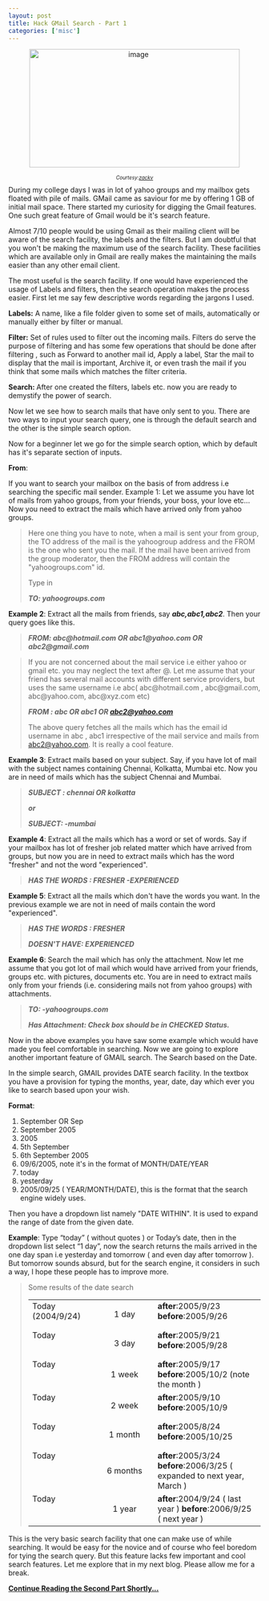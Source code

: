 ```yaml
---
layout: post
title: Hack GMail Search - Part 1
categories: ['misc']
---
```


<p align="center"><img border="0" width="420" src="../images/2008/02/image-thumb.png" alt="image" height="236" /></p>
<p align="center" style="font-size: x-small"><em>Courtesy:</em><a href="http://www.flickr.com/photos/zackv/1057723987/"><em>zackv</em></a></p>
During my college days I was in lot of yahoo groups and my mailbox gets floated with pile of mails. GMail came as saviour for me by offering 1 GB of initial mail space. There started my curiosity for digging the Gmail features. One such great feature of Gmail would be it's search feature.

Almost 7/10 people would be using Gmail as their mailing client will be aware of the search facility, the labels and the filters. But I am doubtful that you won't be making the maximum use of the search facility. These facilities which are available only in Gmail are really makes the maintaining the mails easier than any other email client.

The most useful is the search facility. If one would have experienced the usage of Labels and filters, then the search operation makes the process easier. First let me say few descriptive words regarding the jargons I used.

<strong>Labels:</strong> A name, like a file folder given to some set of mails, automatically or manually either by filter or manual.

<strong>Filter:</strong> Set of rules used to filter out the incoming mails. Filters do serve the purpose of filtering and has some few operations that should be done after filtering , such as Forward to another mail id, Apply a label, Star the mail to display that the mail is important, Archive it, or even trash the mail if you think that some mails which matches the filter criteria.

<strong>Search: </strong>After one created the filters, labels etc. now you are ready to demystify the power of search.

Now let we see how to search mails that have only sent to you. There are two ways to input your search query, one is through the default search and the other is the simple search option.

Now for a beginner let we go for the simple search option, which by default has it's separate section of inputs.

<strong>From</strong>:

If you want to search your mailbox on the basis of from address i.e searching the specific mail sender.
<strong>
</strong>Example 1: Let we assume you have lot of mails from yahoo groups, from your friends, your boss, your love etc... Now you need to extract the mails which have arrived only from yahoo groups.
<blockquote>Here one thing you have to note, when a mail is sent your from group, the TO address of the mail is the yahoogroup address and the FROM is the one who sent you the mail. If the mail have been arrived from the group moderator, then the FROM address will contain the "yahoogroups.com" id.

Type in

<strong><em>TO: yahoogroups.com</em></strong></blockquote>
<strong>Example 2</strong>: Extract all the mails from friends, say <strong><em>abc,abc1,abc2</em></strong>. Then your query goes like this.
<blockquote><strong><em>FROM: abc@hotmail.com OR abc1@yahoo.com OR abc2@gmail.com</em></strong></blockquote>
<blockquote>If you are not concerned about the mail service i.e either yahoo or gmail etc. you may neglect the text after @. Let me assume that your friend has several mail accounts with different service providers, but uses the same username i.e abc( abc@hotmail.com , abc@gmail.com, abc@yahoo.com, abc@xyz.com etc)

<strong><em>FROM : abc OR abc1 OR <a href="mailto:abc2@yahoo.com">abc2@yahoo.com</a></em></strong>

The above query fetches all the mails which has the email id username in abc , abc1 irrespective of the mail service and mails from <a href="mailto:abc2@yahoo.com">abc2@yahoo.com</a>. It is really a cool feature.</blockquote>
<strong>
Example 3</strong>: Extract mails based on your subject. Say, if you have lot of mail with the subject names containing Chennai, Kolkatta, Mumbai etc. Now you are in need of mails which has the subject Chennai and Mumbai.
<blockquote><strong><em>SUBJECT : chennai OR kolkatta </em></strong>

<strong><em>or</em></strong>

<strong><em>SUBJECT: -mumbai</em></strong></blockquote>
<strong>Example 4</strong>: Extract all the mails which has a word or set of words. Say if your mailbox has lot of fresher job related matter which have arrived from groups, but now you are in need to extract mails which has the word "fresher" and not the word "experienced".
<blockquote><strong><em>HAS THE WORDS : FRESHER -EXPERIENCED</em></strong></blockquote>
<strong>Example 5</strong>: Extract all the mails which don't have the words you want. In the previous example we are not in need of mails contain the word "experienced".
<blockquote><strong><em>HAS THE WORDS : FRESHER</em></strong>

<strong><em>DOESN'T HAVE: EXPERIENCED</em></strong></blockquote>
<strong>Example<em> </em>6</strong>: Search the mail which has only the attachment. Now let me assume that you got lot of mail which would have arrived from your friends, groups etc. with pictures, documents etc. You are in need to extract mails only from your friends (i.e. considering mails not from yahoo groups) with attachments.
<blockquote><strong><em>TO: -yahoogroups.com</em></strong>

<strong><em>Has Attachment: Check box should be in CHECKED Status.</em></strong></blockquote>
Now in the above examples you have saw some example which would have made you feel comfortable in searching. Now we are going to explore another important feature of GMAIL search. The Search based on the Date.

In the simple search, GMAIL provides DATE search facility. In the textbox you have a provision for typing the months, year, date, day which ever you like to search based upon your wish.

<strong>Format</strong>:
<ol>
<li class="MsoNormal">September OR Sep</li>
<li class="MsoNormal">September 2005</li>
<li class="MsoNormal">2005</li>
<li class="MsoNormal">5th September</li>
<li class="MsoNormal">6th September 2005</li>
<li class="MsoNormal">09/6/2005, note it's in the format of MONTH/DATE/YEAR</li>
<li class="MsoNormal">today</li>
<li class="MsoNormal">yesterday</li>
<li class="MsoNormal">2005/09/25 ( YEAR/MONTH/DATE), this is the format that the search engine widely uses.</li>
</ol>
Then you have a dropdown list namely "DATE WITHIN". It is used to expand the range of date from the given date.

<strong>Example</strong>: Type “today” ( without quotes ) or Today’s date, then in the dropdown list select “1 day”, now the search returns the mails arrived in the one day span i.e yesterday and tomorrow ( and even day after tomorrow ). But tomorrow sounds absurd, but for the search engine, it considers in such a way, I hope these people has to improve more.
<blockquote>Some results of the date search
<table border="0" cellPadding="0" cellSpacing="0">
<tr>
<td width="151" vAlign="top">Today (2004/9/24)</td>
<td width="168">
<p align="center">1 day</p>
</td>
<td width="271" vAlign="top"><strong>after</strong>:2005/9/23 <strong>before</strong>:2005/9/26</td>
</tr>
<tr>
<td width="151" vAlign="top">Today</td>
<td width="168">
<p align="center">3 day</p>
</td>
<td width="271" vAlign="top"><strong>after</strong>:2005/9/21 <strong>before</strong>:2005/9/28</td>
</tr>
<tr>
<td width="151" vAlign="top">Today</td>
<td width="168">
<p align="center">1 week</p>
</td>
<td width="271" vAlign="top"><strong>after</strong>:2005/9/17 <strong>before</strong>:2005/10/2 (note the month )</td>
</tr>
<tr>
<td width="151" vAlign="top">Today</td>
<td width="168">
<p align="center">2 week</p>
</td>
<td width="271" vAlign="top"><strong>after</strong>:2005/9/10 <strong>before</strong>:2005/10/9</td>
</tr>
<tr>
<td width="151" vAlign="top">Today</td>
<td width="168">
<p align="center">1 month</p>
</td>
<td width="271" vAlign="top"><strong>after</strong>:2005/8/24 <strong>before</strong>:2005/10/25</td>
</tr>
<tr>
<td width="151" vAlign="top">Today</td>
<td width="168">
<p align="center">6 months</p>
</td>
<td width="271" vAlign="top"><strong>after</strong>:2005/3/24 <strong>before</strong>:2006/3/25 ( expanded to next year, March )</td>
</tr>
<tr>
<td width="151" vAlign="top">Today</td>
<td width="168">
<p align="center">1 year</p>
</td>
<td width="271" vAlign="top"><strong>after</strong>:2004/9/24 ( last year ) <strong>before</strong>:2006/9/25 ( next year )</td>
</tr>
</table>
</blockquote>
This is the very basic search facility that one can make use of while searching. It would be easy for the novice and of course who feel boredom for tying the search query. But this feature lacks few important and cool search features. Let me explore that in my next blog. Please allow me for a break.

<a href="http://www.maheshsubramaniya.com/hacking-gmail-search-part-2/" title="Hack Gmail Search - Part 2"><strong>Continue Reading the Second Part Shortly...</strong></a>
